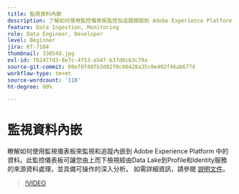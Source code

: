 ```yaml
---
title: 監視資料內嵌
description: 了解如何使用監控儀表板監控及追蹤擷取到 Adobe Experience Platform 中的資料。 此監控儀表板可讓您由上而下檢視經由 Data Lake 到 Profile 的來源資料處理，以及來源、資料流和資料流執行層級上的識別服務，並及時提供可行建議。
feature: Data Ingestion, Monitoring
role: Data Engineer, Developer
level: Beginner
jira: KT-7104
thumbnail: 330549.jpg
exl-id: f02477d3-8e7c-4f53-a547-b37d0c63c79a
source-git-commit: 00ef0f40fb3d82f0c06428a35c0e402f46ab6774
workflow-type: tm+mt
source-wordcount: '110'
ht-degree: 80%

---
```


# 監視資料內嵌

瞭解如何使用監視儀表板來監視和追蹤內嵌到 Adobe Experience Platform 中的資料。此監控儀表板可讓您由上而下檢視經由Data Lake到Profile和Identity服務的來源資料處理，並具備可操作的深入分析。 如需詳細資訊，請參閱 [ 說明文件](https://experienceleague.adobe.com/docs/experience-platform/dataflows/ui/monitor-sources.html)。

>[!VIDEO](https://video.tv.adobe.com/v/331776?learn=on)
